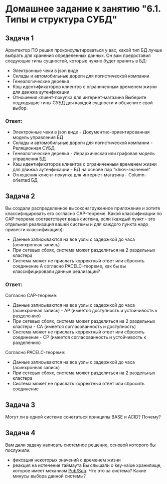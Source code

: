 # Домашнее задание к занятию "6.1. Типы и структура СУБД"

## Задача 1
Архитектор ПО решил проконсультироваться у вас, какой тип БД 
лучше выбрать для хранения определенных данных.
Он вам предоставил следующие типы сущностей, которые нужно будет хранить в БД:
- Электронные чеки в json виде
- Склады и автомобильные дороги для логистической компании
- Генеалогические деревья
- Кэш идентификаторов клиентов с ограниченным временем жизни для движка аутенфикации
- Отношения клиент-покупка для интернет-магазина
Выберите подходящие типы СУБД для каждой сущности и объясните свой выбор.

### Ответ:
- Электронные чеки в json виде - Документно-ориентированная модель управления БД
- Склады и автомобильные дороги для логистической компании - Реляционная СУБД
- Генеалогические деревья - Иерархическая или графовая модель управления БД
- Кэш идентификаторов клиентов с ограниченным временем жизни для движка аутенфикации - БД на основе пар "ключ-значение"
- Отношения клиент-покупка для интернет-магазина - Column-oriented БД

## Задача 2
Вы создали распределенное высоконагруженное приложение и хотите классифицировать его согласно 
CAP-теореме. Какой классификации по CAP-теореме соответствует ваша система, если 
(каждый пункт - это отдельная реализация вашей системы и для каждого пункта надо привести классификацию):
- Данные записываются на все узлы с задержкой до часа (асинхронная запись)
- При сетевых сбоях, система может разделиться на 2 раздельных кластера
- Система может не прислать корректный ответ или сбросить соединение
А согласно PACELC-теореме, как бы вы классифицировали данные реализации?

### Ответ:
Согласно CAP-теореме:
- Данные записываются на все узлы с задержкой до часа (асинхронная запись) - AP (имеется доступность и устойчивость к разделению)
- При сетевых сбоях, система может разделиться на 2 раздельных кластера - CA (имеется согласованность и доступность)
- Система может не прислать корректный ответ или сбросить соединение - CP (имеется согласованность и устойчивость к разделению)

Согласно PACELC-теореме:
- Данные записываются на все узлы с задержкой до часа (асинхронная запись)
- При сетевых сбоях, система может разделиться на 2 раздельных кластера
- Система может не прислать корректный ответ или сбросить соединение

## Задача 3
Могут ли в одной системе сочетаться принципы BASE и ACID? Почему?

## Задача 4
Вам дали задачу написать системное решение, основой которого бы послужили:
- фиксация некоторых значений с временем жизни
- реакция на истечение таймаута
Вы слышали о key-value хранилище, которое имеет механизм [Pub/Sub](https://habr.com/ru/post/278237/). 
Что это за система? Какие минусы выбора данной системы?
